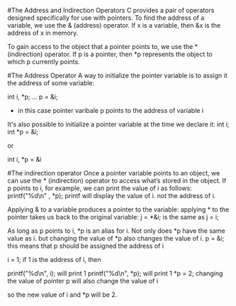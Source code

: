 #The Address and Indirection Operators
C provides a pair of operators designed specifically for use with pointers. To find the address of a variable, we use the & (address) operator. 
If x is a variable, then
&x is the address of x in memory.

To gain access to the object that a pointer points
to, we use the * (indirection) operator. If p is a pointer, then *p represents the object to which p currently points.


#The Address Operator
A way to initialize the pointer variable is to assign it the address of some variable:

int i, *p;
...
p = &i;
- in this case pointer varibale p points to the address of variable i

It's also possible to initialize a pointer variable at the time we declare it:
int i;
int *p = &i;

or

int i, *p = &i

#The indirection operator
Once a pointer variable points to an object, we can use the * (indirection) operator to access what’s stored in the object. If p points to i, for example, we can print the value of i as follows:
printf("%d\n" , *p);
printf will display the value of i. not the address of i.

Applying & to a variable produces a pointer to the variable: applying * to the
pointer takes us back to the original variable:
j = *&i;  is the same as j = i;

As long as p points to i, *p is an alias for i. Not only does *p have the same
value as i. but changing the value of *p also changes the value of i.
p = &i;    this means that p should be assigned the address of i

i = 1;     if 1 is the address of i, then

printf("%d\n", i);    will print 1
printf("%d\n", *p);   will print 1
*p = 2;               changing the value of pointer p will also change the value of i

so the new value of i and *p will be 2.